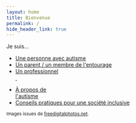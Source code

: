 ```yaml
---
layout: home
title: Bienvenue
permalink: /
hide_header_link: true
---
```



Je suis…

<ul id="iamlist">
 <li><a href="/je-suis-une-personne-avec-autisme" id="personal">Une personne avec autisme</a></li>
 <li><a href="/je-suis-un-parent-membre-de-l-entourage" id="parent">Un parent / un membre de l'entourage</a></li>
 <li><a href="/je-suis-un-professionnel" id="professional">Un professionnel<br />&nbsp;</a></li>
</ul>

<ul id="inclusivelist">
 <li><a href="/autisme" id="autisme">À propos de<br />l'autisme</a></li>
 <li><a href="/construire-une-societe-inclusive" id="construire-une-societe-inclusive">Conseils pratiques pour une société inclusive</a></li>
</ul>

<small>Images issues de <a href="http://www.freedigitalphotos.net">freedigitalphotos.net</a>.</small>


